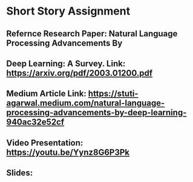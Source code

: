 # Short Story Assignment
## Refernce Research Paper: Natural Language Processing Advancements By
## Deep Learning: A Survey. Link: https://arxiv.org/pdf/2003.01200.pdf
## Medium Article Link: https://stuti-agarwal.medium.com/natural-language-processing-advancements-by-deep-learning-940ac32e52cf
## Video Presentation: https://youtu.be/Yynz8G6P3Pk
## Slides: 
